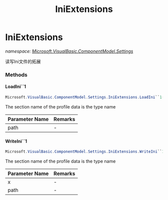﻿---
title: IniExtensions
---

# IniExtensions
_namespace: [Microsoft.VisualBasic.ComponentModel.Settings](N-Microsoft.VisualBasic.ComponentModel.Settings.html)_

读写Ini文件的拓展

### Methods

#### LoadIni``1
```csharp
Microsoft.VisualBasic.ComponentModel.Settings.IniExtensions.LoadIni``1(System.String)
```
The section name of the profile data is the type name

|Parameter Name|Remarks|
|--------------|-------|
|path|-|


#### WriteIni``1
```csharp
Microsoft.VisualBasic.ComponentModel.Settings.IniExtensions.WriteIni``1(Microsoft.VisualBasic.ComponentModel.Settings.IProfile,System.String)
```
The section name of the profile data is the type name

|Parameter Name|Remarks|
|--------------|-------|
|x|-|
|path|-|





